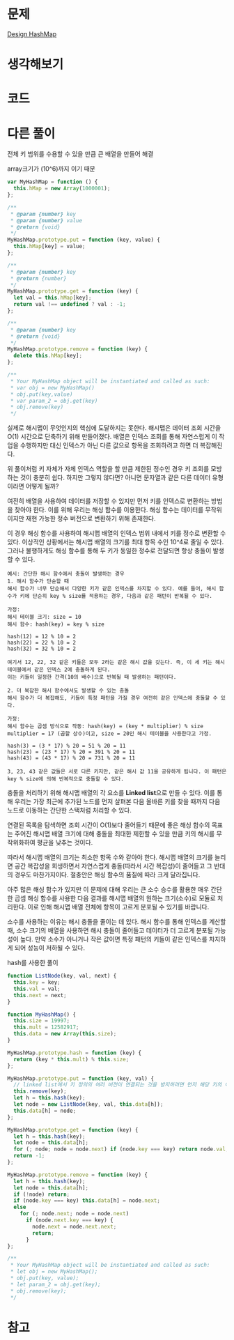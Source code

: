 # 문제

[Design HashMap
](https://leetcode.com/problems/design-hashmap/)

# 생각해보기

# 코드

# 다른 풀이

전체 키 범위를 수용할 수 있을 만큼 큰 배열을 만들어 해결

array크기가 (10^6)까지 이기 때문

```js
var MyHashMap = function () {
  this.hMap = new Array(1000001);
};

/**
 * @param {number} key
 * @param {number} value
 * @return {void}
 */
MyHashMap.prototype.put = function (key, value) {
  this.hMap[key] = value;
};

/**
 * @param {number} key
 * @return {number}
 */
MyHashMap.prototype.get = function (key) {
  let val = this.hMap[key];
  return val !== undefined ? val : -1;
};

/**
 * @param {number} key
 * @return {void}
 */
MyHashMap.prototype.remove = function (key) {
  delete this.hMap[key];
};

/**
 * Your MyHashMap object will be instantiated and called as such:
 * var obj = new MyHashMap()
 * obj.put(key,value)
 * var param_2 = obj.get(key)
 * obj.remove(key)
 */
```

실제로 해시맵이 무엇인지의 핵심에 도달하지는 못한다. 해시맵은 데이터 조회 시간을 O(1) 시간으로 단축하기 위해 만들어졌다. 배열은 인덱스 조회를 통해 자연스럽게 이 작업을 수행하지만 대신 인덱스가 아닌 다른 값으로 항목을 조회하려고 하면 더 복잡해진다.

위 풀이처럼 키 자체가 자체 인덱스 역할을 할 만큼 제한된 정수인 경우 키 조회를 모방하는 것이 충분히 쉽다. 하지만 그렇지 않다면? 아니면 문자열과 같은 다른 데이터 유형이라면 어떻게 될까?

여전히 배열을 사용하여 데이터를 저장할 수 있지만 먼저 키를 인덱스로 변환하는 방법을 찾아야 한다. 이를 위해 우리는 해싱 함수를 이용한다. 해싱 함수는 데이터를 무작위이지만 재현 가능한 정수 버전으로 변환하기 위해 존재한다.

이 경우 해싱 함수를 사용하여 해시맵 배열의 인덱스 범위 내에서 키를 정수로 변환할 수 있다. 이상적인 상황에서는 해시맵 배열의 크기를 최대 항목 수인 10^4로 줄일 수 있다. 그러나 불행하게도 해싱 함수를 통해 두 키가 동일한 정수로 전달되면 항상 충돌이 발생할 수 있다.

```
예시: 간단한 해시 함수에서 충돌이 발생하는 경우
1. 해시 함수가 단순할 때
해시 함수가 너무 단순해서 다양한 키가 같은 인덱스를 차지할 수 있다. 예를 들어, 해시 함수가 키에 단순히 key % size를 적용하는 경우, 다음과 같은 패턴이 반복될 수 있다.

가정:
해시 테이블 크기: size = 10
해시 함수: hash(key) = key % size

hash(12) = 12 % 10 = 2
hash(22) = 22 % 10 = 2
hash(32) = 32 % 10 = 2

여기서 12, 22, 32 같은 키들은 모두 2라는 같은 해시 값을 갖는다. 즉, 이 세 키는 해시 테이블에서 같은 인덱스 2에 충돌하게 된다.
이는 키들이 일정한 간격(10의 배수)으로 반복될 때 발생하는 패턴이다.

2. 더 복잡한 해시 함수에서도 발생할 수 있는 충돌
해시 함수가 더 복잡해도, 키들이 특정 패턴을 가질 경우 여전히 같은 인덱스에 충돌할 수 있다.

가정:
해시 함수는 곱셈 방식으로 작동: hash(key) = (key * multiplier) % size
multiplier = 17 (곱할 상수)이고, size = 20인 해시 테이블을 사용한다고 가정.

hash(3) = (3 * 17) % 20 = 51 % 20 = 11
hash(23) = (23 * 17) % 20 = 391 % 20 = 11
hash(43) = (43 * 17) % 20 = 731 % 20 = 11

3, 23, 43 같은 값들은 서로 다른 키지만, 같은 해시 값 11을 공유하게 됩니다. 이 패턴은 key % size에 의해 반복적으로 충돌할 수 있다.
```

충돌을 처리하기 위해 해시맵 배열의 각 요소를 **Linked list**으로 만들 수 있다. 이를 통해 우리는 가장 최근에 추가된 노드를 먼저 살펴본 다음 올바른 키를 찾을 때까지 다음 노드로 이동하는 간단한 스택처럼 처리할 수 있다.

연결된 목록을 탐색하면 조회 시간이 O(1)보다 줄어들기 때문에 좋은 해싱 함수의 목표는 주어진 해시맵 배열 크기에 대해 충돌을 최대한 제한할 수 있을 만큼 키의 해시를 무작위화하여 평균을 낮추는 것이다.

따라서 해시맵 배열의 크기는 최소한 항목 수와 같아야 한다. 해시맵 배열의 크기를 늘리면 공간 복잡성을 희생하면서 자연스럽게 충돌(따라서 시간 복잡성)이 줄어들고 그 반대의 경우도 마찬가지이다. 절충안은 해싱 함수의 품질에 따라 크게 달라집니다.

아주 많은 해싱 함수가 있지만 이 문제에 대해 우리는 큰 소수 승수를 활용한 매우 간단한 곱셈 해싱 함수를 사용한 다음 결과를 해시맵 배열의 원하는 크기(소수)로 모듈로 처리한다. 이로 인해 해시맵 배열 전체에 항목이 고르게 분포될 수 있기를 바랍니다.

소수를 사용하는 이유는 해시 충돌을 줄이는 데 있다. 해시 함수를 통해 인덱스를 계산할 때, 소수 크기의 배열을 사용하면 해시 충돌이 줄어들고 데이터가 더 고르게 분포될 가능성이 높다. 만약 소수가 아니거나 작은 값이면 특정 패턴의 키들이 같은 인덱스를 차지하게 되어 성능이 저하될 수 있다.

hash를 사용한 풀이

```js
function ListNode(key, val, next) {
  this.key = key;
  this.val = val;
  this.next = next;
}

function MyHashMap() {
  this.size = 19997;
  this.mult = 12582917;
  this.data = new Array(this.size);
}

MyHashMap.prototype.hash = function (key) {
  return (key * this.mult) % this.size;
};

MyHashMap.prototype.put = function (key, val) {
  // linked list에서 키 정의의 여러 버전이 연결되는 것을 방지하려면 먼저 해당 키의 이전 인스턴스를 제거해야 한다.
  this.remove(key);
  let h = this.hash(key);
  let node = new ListNode(key, val, this.data[h]);
  this.data[h] = node;
};

MyHashMap.prototype.get = function (key) {
  let h = this.hash(key);
  let node = this.data[h];
  for (; node; node = node.next) if (node.key === key) return node.val;
  return -1;
};

MyHashMap.prototype.remove = function (key) {
  let h = this.hash(key);
  let node = this.data[h];
  if (!node) return;
  if (node.key === key) this.data[h] = node.next;
  else
    for (; node.next; node = node.next)
      if (node.next.key === key) {
        node.next = node.next.next;
        return;
      }
};

/**
 * Your MyHashMap object will be instantiated and called as such:
 * let obj = new MyHashMap();
 * obj.put(key, value);
 * let param_2 = obj.get(key);
 * obj.remove(key);
 */
```

# 참고
